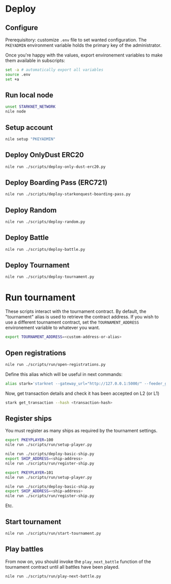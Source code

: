 # Deploy

## Configure

Prerequisitory: customize `.env` file to set wanted configuration.
The `PKEYADMIN` environment variable holds the primary key of the administrator.

Once you're happy with the values, export environement variables to make them available in subscripts:

```bash
set -a # automatically export all variables
source .env
set +a
```

## Run local node

```bash
unset STARKNET_NETWORK
nile node
```

## Setup account

```bash
nile setup "PKEYADMIN"
```

## Deploy OnlyDust ERC20

```sh
nile run ./scripts/deploy-only-dust-erc20.py
```

## Deploy Boarding Pass (ERC721)

```sh
nile run ./scripts/deploy-starkonquest-boarding-pass.py
```

## Deploy Random

```sh
nile run ./scripts/deploy-random.py
```

## Deploy Battle

```sh
nile run ./scripts/deploy-battle.py
```

## Deploy Tournament

```sh
nile run ./scripts/deploy-tournament.py
```

# Run tournament

These scripts interact with the tournament contract. By default, the "tournament" alias is used to 
retrieve the contract address. If you wish to use a different tournament contract, set the `TOURNAMENT_ADDRESS`
environement variable to whatever you want.

```bash
export TOURNAMENT_ADDRESS=<custom-address-or-alias>
```

## Open registrations

```bash
nile run ./scripts/run/open-registrations.py
```

Define this alias which will be useful in next commands:
```bash
alias stark='starknet --gateway_url="http://127.0.0.1:5000/" --feeder_gateway_url="http://127.0.0.1:5000/"'
```

Now, get transaction details and check it has been accepted on L2 (or L1)
```bash
stark get_transaction --hash <transaction-hash>
```

## Register ships

You must register as many ships as required by the tournament settings.

```bash
export PKEYPLAYER=100
nile run ./scripts/run/setup-player.py

nile run ./scripts/deploy-basic-ship.py
export SHIP_ADDRESS=<ship-address>
nile run ./scripts/run/register-ship.py
```

```bash
export PKEYPLAYER=101
nile run ./scripts/run/setup-player.py

nile run ./scripts/deploy-basic-ship.py
export SHIP_ADDRESS=<ship-address>
nile run ./scripts/run/register-ship.py
```

Etc.

## Start tournament

```bash
nile run ./scripts/run/start-tournament.py
```

## Play battles

From now on, you should invoke the `play_next_battle` function of the tournament contract until all battles have been played.

```bash
nile run ./scripts/run/play-next-battle.py
```
